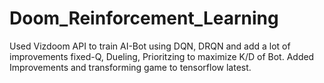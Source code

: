 # Doom_Reinforcement_Learning
Used Vizdoom API to train AI-Bot using DQN, DRQN and add a lot of improvements fixed-Q, Dueling, Prioritzing to maximize K/D of Bot.
Added Improvements and transforming game to tensorflow latest.

